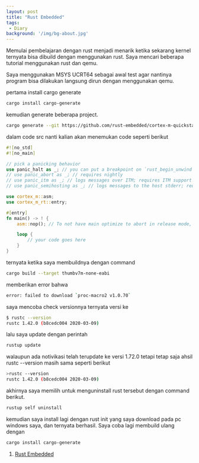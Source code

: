 ```yaml
---
layout: post
title: "Rust Embedded"
tags:
 - Diary
background: '/img/bg-about.jpg'
---
```

Memulai pembelajaran dengan rust menjadi menarik ketika sekarang kernel ternyata bisa dibuild dengan menggunakan rust. Saya mencari beberapa tutorial menggunakan rust dan qemu.

Saya menggunakan MSYS UCRT64 sebagai awal test agar nantinya program bisa dilakukan langsung dirun dengan menggunakan qemu.

pertama install cargo generate
```bash
cargo install cargo-generate
```
kemudian generate beberapa project.
```bash
cargo generate --git https://github.com/rust-embedded/cortex-m-quickstart

```

dalam code src nanti kalian akan menemukan code seperti berikut

```rust 
#![no_std]
#![no_main]

// pick a panicking behavior
use panic_halt as _; // you can put a breakpoint on `rust_begin_unwind` to catch panics
// use panic_abort as _; // requires nightly
// use panic_itm as _; // logs messages over ITM; requires ITM support
// use panic_semihosting as _; // logs messages to the host stderr; requires a debugger

use cortex_m::asm;
use cortex_m_rt::entry;

#[entry]
fn main() -> ! {
    asm::nop(); // To not have main optimize to abort in release mode, remove when you add code

    loop {
        // your code goes here
    }
}

```
ternyata ketika saya membuildnya dengan command 
```bash 
cargo build --target thumbv7m-none-eabi
```
memberikan error bahwa 
```bash
error: failed to download `proc-macro2 v1.0.70`
```
saya mencoba check versionnya ternyata versi ke 
```bash
$ rustc --version
rustc 1.42.0 (b8cedc004 2020-03-09)
```
lalu saya update dengan perintah 
```bash
rustup update
```
walaupun ada notivikasi telah terupdate ke versi 
1.72.0 tetapi tetap saja ahsil rustc --version
masih sama seperti berikut
```bash
>rustc --version
rustc 1.42.0 (b8cedc004 2020-03-09)
```
akhirnya saya memilih untuk menguninstall rust tersebut dengan command berikut.
```bash 
rustup self uninstall
```
kemudian saya install lagi dengan rust init yang saya download pada pc windows saya, dan ternyata berhasil. Saya coba lagi membuild ulang dengan 

```bash
cargo install cargo-generate
```
1. [Rust Embedded](https://docs.rust-embedded.org/book/start/qemu.html)